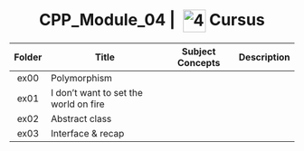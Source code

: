 <!--HEADER-->
<h1 align="center"> CPP_Module_04 | 
  <picture>
  <source media="(prefers-color-scheme: dark)" srcset="https://cdn.simpleicons.org/42/white">
  <img alt="42" width=40 align="center" src="https://cdn.simpleicons.org/42/Black">
 </picture>
 Cursus 
  <!--<img alt="Complete" src="https://raw.githubusercontent.com/Mqxx/GitHub-Markdown/main/blockquotes/badge/dark-theme/complete.svg">-->
</h1>
<!--FINISH HEADER-->

| Folder | Title | Subject Concepts | Description |
|:---:|---|:---:|:---:|
| ex00 | Polymorphism |  |  |
| ex01 | I don’t want to set the world on fire |  |  |
| ex02 | Abstract class |  |  |
| ex03 | Interface & recap |  |  |